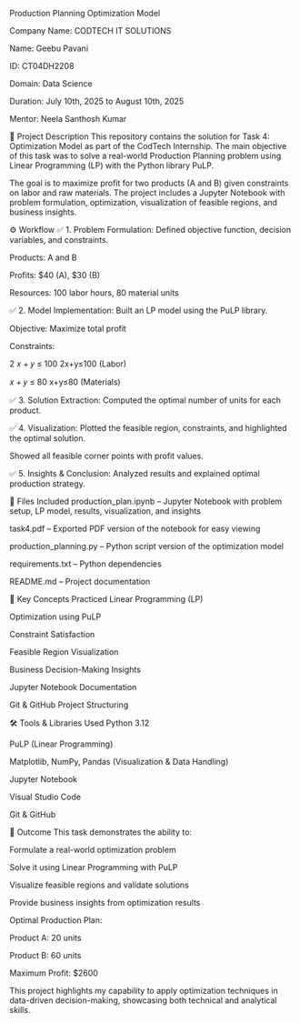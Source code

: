 Production Planning Optimization Model

Company Name: CODTECH IT SOLUTIONS

Name: Geebu Pavani

ID: CT04DH2208

Domain: Data Science

Duration: July 10th, 2025 to August 10th, 2025

Mentor: Neela Santhosh Kumar

📝 Project Description
This repository contains the solution for Task 4: Optimization Model as part of the CodTech Internship.
The main objective of this task was to solve a real-world Production Planning problem using Linear Programming (LP) with the Python library PuLP.

The goal is to maximize profit for two products (A and B) given constraints on labor and raw materials.
The project includes a Jupyter Notebook with problem formulation, optimization, visualization of feasible regions, and business insights.

⚙️ Workflow
✅ 1. Problem Formulation: Defined objective function, decision variables, and constraints.

Products: A and B

Profits: $40 (A), $30 (B)

Resources: 100 labor hours, 80 material units

✅ 2. Model Implementation: Built an LP model using the PuLP library.

Objective: Maximize total profit

Constraints:

2
𝑥
+
𝑦
≤
100
2x+y≤100 (Labor)

𝑥
+
𝑦
≤
80
x+y≤80 (Materials)

✅ 3. Solution Extraction: Computed the optimal number of units for each product.

✅ 4. Visualization: Plotted the feasible region, constraints, and highlighted the optimal solution.

Showed all feasible corner points with profit values.

✅ 5. Insights & Conclusion: Analyzed results and explained optimal production strategy.

📁 Files Included
production_plan.ipynb – Jupyter Notebook with problem setup, LP model, results, visualization, and insights

task4.pdf – Exported PDF version of the notebook for easy viewing

production_planning.py – Python script version of the optimization model

requirements.txt – Python dependencies

README.md – Project documentation

🧠 Key Concepts Practiced
Linear Programming (LP)

Optimization using PuLP

Constraint Satisfaction

Feasible Region Visualization

Business Decision-Making Insights

Jupyter Notebook Documentation

Git & GitHub Project Structuring

🛠 Tools & Libraries Used
Python 3.12

PuLP (Linear Programming)

Matplotlib, NumPy, Pandas (Visualization & Data Handling)

Jupyter Notebook

Visual Studio Code

Git & GitHub

🚀 Outcome
This task demonstrates the ability to:

Formulate a real-world optimization problem

Solve it using Linear Programming with PuLP

Visualize feasible regions and validate solutions

Provide business insights from optimization results

Optimal Production Plan:

Product A: 20 units

Product B: 60 units

Maximum Profit: $2600

This project highlights my capability to apply optimization techniques in data-driven decision-making, showcasing both technical and analytical skills.
